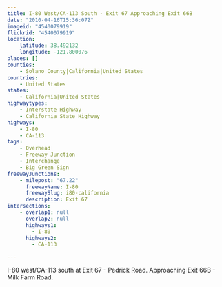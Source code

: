 ```yaml
---
title: I-80 West/CA-113 South - Exit 67 Approaching Exit 66B
date: "2010-04-16T15:36:07Z"
imageid: "4540079919"
flickrid: "4540079919"
location:
    latitude: 38.492132
    longitude: -121.800076
places: []
counties:
    - Solano County|California|United States
countries:
    - United States
states:
    - California|United States
highwaytypes:
    - Interstate Highway
    - California State Highway
highways:
    - I-80
    - CA-113
tags:
    - Overhead
    - Freeway Junction
    - Interchange
    - Big Green Sign
freewayJunctions:
    - milepost: "67.22"
      freewayName: I-80
      freewaySlug: i80-california
      description: Exit 67
intersections:
    - overlap1: null
      overlap2: null
      highways1:
        - I-80
      highways2:
        - CA-113

---
```

I-80 west/CA-113 south at Exit 67 - Pedrick Road.  Approaching Exit 66B - Milk Farm Road.